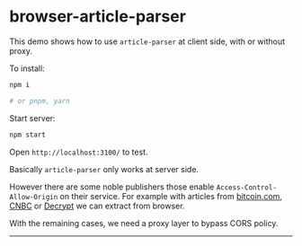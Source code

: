 # browser-article-parser

This demo shows how to use `article-parser` at client side, with or without proxy.

To install:

```bash
npm i

# or pnpm, yarn
```

Start server:

```bash
npm start
```

Open `http://localhost:3100/` to test.

Basically `article-parser` only works at server side.

However there are some noble publishers those enable `Access-Control-Allow-Origin` on their service.
For example with articles from [bitcoin.com](https://news.bitcoin.com/the-future-of-nft-is-evt-the-new-game-changer-token/), [CNBC](https://www.cnbc.com/2022/09/21/what-another-major-rate-hike-by-the-federal-reserve-means-to-you.html) or [Decrypt](https://decrypt.co/110356/cardano-blockchain-moves-forward-with-vasil-upgrade) we can extract from browser.

With the remaining cases, we need a proxy layer to bypass CORS policy.

---
